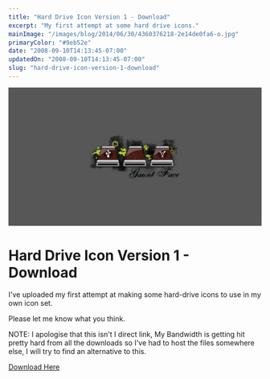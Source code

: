 ```yaml
---
title: "Hard Drive Icon Version 1 - Download"
excerpt: "My first attempt at some hard drive icons."
mainImage: "/images/blog/2014/06/30/4360376218-2e14de0fa6-o.jpg"
primaryColor: "#9eb52e"
date: "2008-09-10T14:13:45-07:00"
updatedOn: "2008-09-10T14:13:45-07:00"
slug: "hard-drive-icon-version-1-download"
---
```

![Key art for blog post "Hard Drive Icon Version 1 - Download "](/images/blog/2014/06/30/4360376218-2e14de0fa6-o.jpg)

# Hard Drive Icon Version 1 - Download 

I've uploaded my first attempt at making some hard-drive icons to use in my own icon set.

Please let me know what you think.

NOTE: I apologise that this isn't I direct link, My Bandwidth is getting hit pretty hard from all the downloads so I've had to host the files somewhere else, I will try to find an alternative to this.

[Download Here](http://www.mediafire.com/?tk8avhneyvq)


